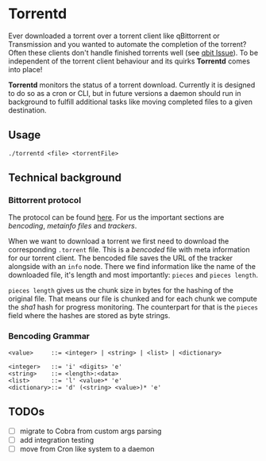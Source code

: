 # Torrentd

Ever downloaded a torrent over a torrent client like qBittorrent or Transmission and you wanted to automate the completion of the torrent?
Often these clients don't handle finished torrents well (see [qbit Issue](https://github.com/qbittorrent/qBittorrent/issues/21568)).
To be independent of the torrent client behaviour and its quirks **Torrentd** comes into place!

**Torrentd** monitors the status of a torrent download. Currently it is designed to do so as a cron or CLI, but in future versions a daemon should run in background
to fulfill additional tasks like moving completed files to a given destination. 

## Usage

```shell
./torrentd <file> <torrentFile>
```

## Technical background

### Bittorrent protocol

The protocol can be found [here](https://www.bittorrent.org/beps/bep_0003.html).
For us the important sections are *bencoding*, *metainfo files* and *trackers*.

When we want to download a torrent we first need to download the corresponding `.torrent` file.
This is a *bencoded* file with meta information for our torrent client.
The bencoded file saves the URL of the tracker alongside with an `info` node.
There we find information like the name of the downloaded file, it's length and most importantly:
`pieces` and `pieces length`.

`pieces length` gives us the chunk size in bytes for the hashing of the original file. That means our 
file is chunked and for each chunk we compute the *sha1* hash for progress monitoring.
The counterpart for that is the `pieces` field where the hashes are stored as byte strings.

### Bencoding Grammar

```
<value>     ::= <integer> | <string> | <list> | <dictionary>

<integer>   ::= 'i' <digits> 'e'
<string>    ::= <length>:<data>
<list>      ::= 'l' <value>* 'e'
<dictionary>::= 'd' (<string> <value>)* 'e'
```

## TODOs

- [ ] migrate to Cobra from custom args parsing
- [ ] add integration testing
- [ ] move from Cron like system to a daemon
